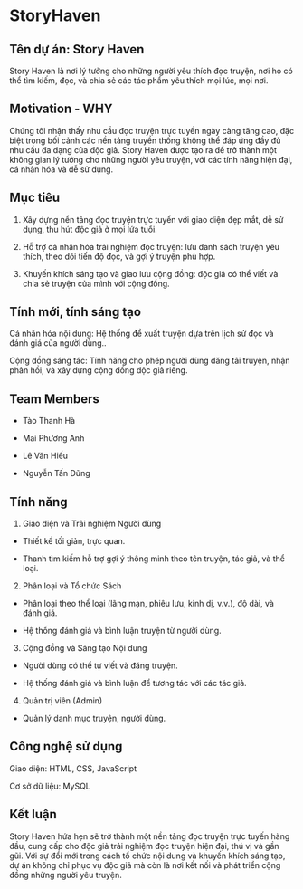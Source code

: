 # StoryHaven

## Tên dự án: Story Haven

Story Haven là nơi lý tưởng cho những người yêu thích đọc truyện, nơi họ có thể tìm kiếm, đọc, và chia sẻ các tác phẩm yêu thích mọi lúc, mọi nơi.

## Motivation - WHY

Chúng tôi nhận thấy nhu cầu đọc truyện trực tuyến ngày càng tăng cao, đặc biệt trong bối cảnh các nền tảng truyền thống không thể đáp ứng đầy đủ nhu cầu đa dạng của độc giả. Story Haven được tạo ra để trở thành một không gian lý tưởng cho những người yêu truyện, với các tính năng hiện đại, cá nhân hóa và dễ sử dụng.

## Mục tiêu

1. Xây dựng nền tảng đọc truyện trực tuyến với giao diện đẹp mắt, dễ sử dụng, thu hút độc giả ở mọi lứa tuổi.

2. Hỗ trợ cá nhân hóa trải nghiệm đọc truyện: lưu danh sách truyện yêu thích, theo dõi tiến độ đọc, và gợi ý truyện phù hợp.

3. Khuyến khích sáng tạo và giao lưu cộng đồng: độc giả có thể viết và chia sẻ truyện của mình với cộng đồng.

## Tính mới, tính sáng tạo

Cá nhân hóa nội dung: Hệ thống đề xuất truyện dựa trên lịch sử đọc và đánh giá của người dùng..

Cộng đồng sáng tác: Tính năng cho phép người dùng đăng tải truyện, nhận phản hồi, và xây dựng cộng đồng độc giả riêng.

## Team Members

- Tào Thanh Hà

- Mai Phương Anh

- Lê Văn Hiếu

- Nguyễn Tấn Dũng

## Tính năng

1. Giao diện và Trải nghiệm Người dùng

- Thiết kế tối giản, trực quan.

- Thanh tìm kiếm hỗ trợ gợi ý thông minh theo tên truyện, tác giả, và thể loại.

2. Phân loại và Tổ chức Sách

- Phân loại theo thể loại (lãng mạn, phiêu lưu, kinh dị, v.v.), độ dài, và đánh giá.

- Hệ thống đánh giá và bình luận truyện từ người dùng.

3. Cộng đồng và Sáng tạo Nội dung

- Người dùng có thể tự viết và đăng truyện.

- Hệ thống đánh giá và bình luận để tương tác với các tác giả.

4. Quản trị viên (Admin)

- Quản lý danh mục truyện, người dùng.

## Công nghệ sử dụng

Giao diện: HTML, CSS, JavaScript

Cơ sở dữ liệu: MySQL

## Kết luận

Story Haven hứa hẹn sẽ trở thành một nền tảng đọc truyện trực tuyến hàng đầu, cung cấp cho độc giả trải nghiệm đọc truyện hiện đại, thú vị và gần gũi. Với sự đổi mới trong cách tổ chức nội dung và khuyến khích sáng tạo, dự án không chỉ phục vụ độc giả mà còn là nơi kết nối và phát triển cộng đồng những người yêu truyện.
